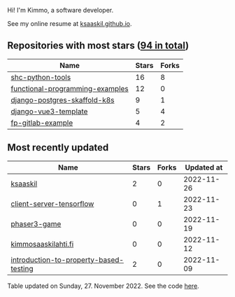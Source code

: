 Hi! I'm Kimmo, a software developer.

See my online resume at [ksaaskil.github.io](https://ksaaskil.github.io).

<!-- repositories starts -->

## Repositories with most stars ([94 in total](https://github.com/ksaaskil?tab=repositories))
| Name        | Stars           | Forks  |
| ------------- |-------------| -----|
|[shc-python-tools](https://github.com/ksaaskil/shc-python-tools)|16|8
|[functional-programming-examples](https://github.com/ksaaskil/functional-programming-examples)|12|0
|[django-postgres-skaffold-k8s](https://github.com/ksaaskil/django-postgres-skaffold-k8s)|9|1
|[django-vue3-template](https://github.com/ksaaskil/django-vue3-template)|5|4
|[fp-gitlab-example](https://github.com/ksaaskil/fp-gitlab-example)|4|2

<!-- repositories ends -->
<!-- recent_repositories starts -->

## Most recently updated
| Name        | Stars           | Forks  | Updated at
| ------------- |-------------| -----|-----|
|[ksaaskil](https://github.com/ksaaskil/ksaaskil)|2|0|2022-11-26
|[client-server-tensorflow](https://github.com/ksaaskil/client-server-tensorflow)|0|1|2022-11-23
|[phaser3-game](https://github.com/ksaaskil/phaser3-game)|0|0|2022-11-19
|[kimmosaaskilahti.fi](https://github.com/ksaaskil/kimmosaaskilahti.fi)|0|0|2022-11-12
|[introduction-to-property-based-testing](https://github.com/ksaaskil/introduction-to-property-based-testing)|2|0|2022-11-09

<!-- recent_repositories ends -->
<!-- updated_at starts -->
Table updated on Sunday, 27. November 2022. See the code [here](https://github.com/ksaaskil/ksaaskil).
<!-- updated_at ends -->

